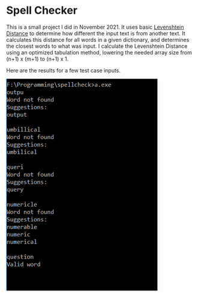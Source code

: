 # Spell Checker

This is a small project I did in November 2021. It uses basic [Levenshtein Distance](https://en.wikipedia.org/wiki/Levenshtein_distance) to determine how different the input text is from another text. It calculates this distance for all words in a given dictionary, and determines the closest words to what was input. I calculate the Levenshtein Distance using an optimized tabulation method, lowering the needed array size from (n+1) x (m+1) to (n+1) x 1.

Here are the results for a few test case inputs.

![Example Image](Example.PNG?raw=true "Example Image")

